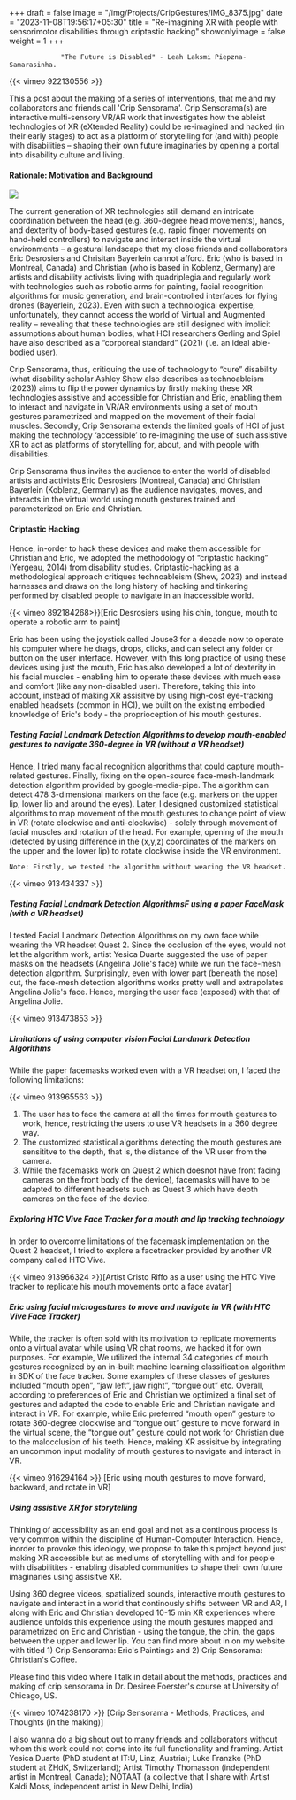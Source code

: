 +++
draft = false
image = "/img/Projects/CripGestures/IMG_8375.jpg"
date = "2023-11-08T19:56:17+05:30"
title = "Re-imagining XR with people with sensorimotor disabilities through criptastic hacking"
showonlyimage = false
weight = 1
+++

	             "The Future is Disabled" - Leah Laksmi Piepzna-Samarasinha.

{{< vimeo 922130556 >}}


This a post about the making of a series of interventions, that me and my collaborators and friends call 'Crip Sensorama'.  Crip Sensorama(s) are interactive multi-sensory VR/AR work that investigates how the ableist
technologies of XR (eXtended Reality) could be re-imagined and hacked (in their
early stages) to act as a platform of storytelling for (and with) people with
disabilities – shaping their own future imaginaries by opening a portal into disability
culture and living.


#### Rationale: Motivation and Background

![][3]

The current generation of XR technologies still demand an intricate coordination between the head (e.g. 360-degree head movements), hands, and dexterity of body-based gestures (e.g. rapid finger movements on hand-held controllers) to navigate and interact inside the virtual environments – a gestural landscape that my close friends and collaborators Eric Desrosiers and Chrisitan Bayerlein cannot afford. Eric (who is based in Montreal, Canada) and Christian (who is based in Koblenz, Germany) are artists and disability activists living with quadriplegia and regularly work with technologies such as robotic arms for painting, facial recognition algorithms for music generation, and brain-controlled interfaces for flying drones (Bayerlein, 2023). Even with such a technological expertise, unfortunately, they cannot access the world of Virtual and Augmented reality – revealing that these technologies are still designed with implicit assumptions about human bodies, what HCI researchers Gerling and Spiel have also described as a “corporeal standard” (2021) (i.e. an ideal able-bodied user). 

Crip Sensorama, thus, critiquing the use of technology to “cure” disability (what disability scholar Ashley Shew also describes as technoableism (2023)) aims to flip the power dynamics by firstly making these XR technologies assistive and accessible for Christian and Eric, enabling them to interact and navigate in VR/AR environments using a set of mouth gestures parametrized and mapped on the movement of their facial muscles. Secondly, Crip Sensorama extends the limited goals of HCI of just making the technology ‘accessible’ to re-imagining the use of such assistive XR to act as platforms of storytelling for, about, and with people with disabilities.

Crip Sensorama thus invites the audience to enter the world of disabled artists and activists Eric Desrosiers (Montreal, Canada) and Christian Bayerlein (Koblenz, Germany) as the audience navigates, moves, and interacts in the virtual world using mouth gestures trained and parameterized on Eric and Christian.


#### Criptastic Hacking

Hence, in-order to hack these devices and make them accessible for Christian and Eric, we adopted the methodology of “criptastic hacking” (Yergeau, 2014) from disability studies. Criptastic-hacking as a methodological approach critiques technoableism (Shew, 2023) and instead harnesses and draws on the long history of hacking and tinkering performed by disabled people to navigate in an inaccessible world. 

{{< vimeo 892184268>}}[Eric Desrosiers using his chin, tongue, mouth to operate a robotic arm to paint]

Eric has been using the joystick called Jouse3 for a decade now to operate his computer where he drags, drops, clicks, and can select any folder or button on the user interface. However, with this long practice of using these devices using just the mouth, Eric has also developed a lot of dexterity in his facial muscles - enabling him to operate these devices with much ease and comfort (like any non-disabled user). Therefore, taking this into account, instead of making XR assisitve by using high-cost eye-tracking enabled headsets (common in HCI), we built on the existing embodied knowledge of Eric's body -  the proprioception of his mouth gestures. 

##### Testing Facial Landmark Detection Algorithms to develop mouth-enabled gestures to navigate 360-degree in VR (without a VR headset)

Hence, I tried many facial recognition algorithms that could capture mouth-related gestures. Finally, fixing on the open-source face-mesh-landmark detection algorithm provided by google-media-pipe. The algorithm can detect 478 3-dimensional markers on the face (e.g. markers on the upper lip, lower lip and around the eyes). Later, I designed customized statistical algorithms to map movement of the mouth gestures to change point of view in VR (rotate clockwise and anti-clockwise) - solely through movement of facial muscles and rotation of the head. For example, opening of the mouth (detected by using difference in the (x,y,z) coordinates of the markers on the upper and the lower lip) to rotate clockwise inside the VR environment. 

	Note: Firstly, we tested the algorithm without wearing the VR headset.

{{< vimeo 913434337 >}}

##### Testing Facial Landmark Detection AlgorithmsF using a paper FaceMask (with a VR headset)

I tested Facial Landmark Detection Algorithms on my own face while wearing the VR headset Quest 2. Since the occlusion of the eyes, would not let the algorithm work, artist Yesica Duarte suggested the use of paper masks on the headsets (Angelina Jolie's face) while we run the face-mesh detection algorithm. Surprisingly, even with lower part (beneath the nose) cut, the face-mesh detection algorithms works pretty well and extrapolates Angelina Jolie's face. Hence, merging the user face (exposed) with that of Angelina Jolie.

{{< vimeo 913473853 >}}

##### Limitations of using computer vision Facial Landmark Detection Algorithms

While the paper facemasks worked even with a VR headset on, I faced the following limitations:

{{< vimeo 913965563 >}}

1. The user has to face the camera at all the times for mouth gestures to work, hence, restricting the users to use VR headsets in a 360 degree way.
2. The customized statistical algorithms detecting the mouth gestures are sensititve to the depth, that is, the distance of the VR user from the camera. 
3. While the facemasks work on Quest 2 which doesnot have front facing cameras on the front body of the device), facemasks will have to be adapted to different headsets such as Quest 3 which have depth cameras on the face of the device. 

##### Exploring HTC Vive Face Tracker for a mouth and lip tracking technology

In order to overcome limitations of the facemask implementation on the Quest 2 headset, I tried to explore a facetracker provided by another VR company called HTC Vive. 

{{< vimeo 913966324 >}}[Artist Cristo Riffo as a user using the HTC Vive tracker to replicate his mouth movements onto a face avatar]

##### Eric using facial microgestures to move and navigate in VR (with HTC Vive Face Tracker)

While, the tracker is often sold with its motivation to replicate movements onto a virtual avatar while using VR chat rooms, we hacked it for own purposes. For example, We utilized the internal 34 categories of mouth gestures recognized by an in-built machine learning classification algorithm in SDK of the face tracker. Some examples of these classes of gestures included “mouth open”, “jaw left”, jaw right”, “tongue out” etc.  Overall, according to preferences of Eric and Christian we optimized a final set of gestures and adapted the code to enable Eric and Christian navigate and interact in VR. For example, while Eric preferred “mouth open” gesture to rotate 360-degree clockwise and “tongue out” gesture to move forward in the virtual scene, the “tongue out” gesture could not work for Christian due to the malocclusion of his teeth. Hence, making XR assisitve by integrating an uncommon input modality of mouth gestures to navigate and interact in VR. 

{{< vimeo 916294164 >}} [Eric using mouth gestures to move forward, backward, and rotate in VR]

##### Using assistive XR for storytelling

Thinking of accessibility as an end goal and not as a continous process is very common within the discipline of Human-Computer Interaction. Hence, inorder to provoke this ideology, we propose to take this project beyond just making XR accessible but as mediums of storytelling with and for people with disabilitites -  enabling disabled communities to shape their own future imaginaries using assisitve XR.

Using 360 degree videos, spatialized sounds, interactive mouth gestures to navigate and interact in a world that continously shifts between VR and AR, I along with Eric and Christian developed 10-15 min XR experiences where audience unfolds this experience using the mouth gestures mapped and parametrized on Eric and Christian - using the tongue, the chin, the gaps between the upper and lower lip. You can find more about in on my website with titled 1) Crip Sensorama: Eric's Paintings and 2) Crip Sensorama: Christian's Coffee. 

Please find this video where I talk in detail about the methods, practices and making  of crip sensorama in Dr. Desiree Foerster's course at University of Chicago, US. 

{{< vimeo 1074238170 >}} [Crip Sensorama - Methods, Practices, and Thoughts (in the making)]

I also wanna do a big shout out to many friends and collaborators without whom this work could not come into its full functionality and framing. Artist Yesica Duarte (PhD student at IT:U, Linz, Austria); Luke Franzke (PhD student at ZHdK, Switzerland); Artist Timothy Thomasson (independent artist in Montreal, Canada); NOTAAT (a collective that I share with Artist Kaldi Moss, independent artist in New Delhi, India)

[1]: /img/Projects/CripGestures/MetaVerseImaginary.png
[2]: /img/Projects/CripGestures/mallofthemetaverse.jpg
[3]: /img/Projects/CripGestures/EricDisabled.png
[4]: /img/Projects/CripGestures/AbleistAssumptions1.png
[5]: /img/Projects/CripGestures/XR_Access.jpg
[6]: /img/Projects/CripGestures/Figure_TongueOut.jpg
[7]: /img/Projects/CripGestures/MainFigure3.png
[8]: /img/Projects/CripGestures/Eric_Cabin.jpg
[9]: /img/Projects/CripGestures/User1.jpg
[10]: /img/Projects/CripGestures/Christian_Cabin.png
[11]: /img/Projects/CripGestures/User3.jpg
